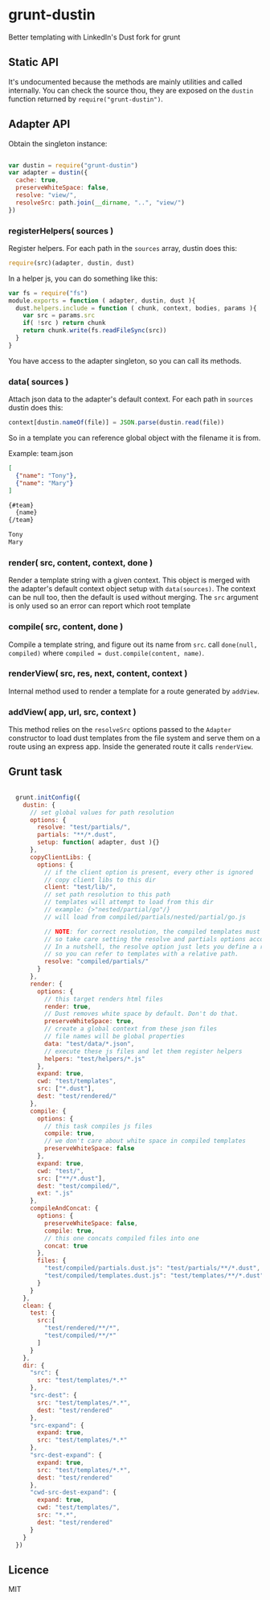 grunt-dustin
============

Better templating with LinkedIn's Dust fork for grunt

## Static API

It's undocumented because the methods are mainly utilities and called internally.
You can check the source thou, they are exposed on the `dustin` function returned by `require("grunt-dustin")`.

## Adapter API

Obtain the singleton instance:

```js

var dustin = require("grunt-dustin")
var adapter = dustin({
  cache: true,
  preserveWhiteSpace: false,
  resolve: "view/",
  resolveSrc: path.join(__dirname, "..", "view/")
})

```
### registerHelpers( sources )

Register helpers. For each path in the `sources` array, dustin does this:

```js
require(src)(adapter, dustin, dust)
```

In a helper js, you can do something like this:
```js
var fs = require("fs")
module.exports = function ( adapter, dustin, dust ){
  dust.helpers.include = function ( chunk, context, bodies, params ){
    var src = params.src
    if( !src ) return chunk
    return chunk.write(fs.readFileSync(src))
  }
}
```

You have access to the adapter singleton, so you can call its methods.

### data( sources )

Attach json data to the adapter's default context.
For each path in `sources` dustin does this:

```js
context[dustin.nameOf(file)] = JSON.parse(dustin.read(file))
```

So in a template you can reference global object with the filename it is from.

Example:
team.json
```json
[
  {"name": "Tony"},
  {"name": "Mary"}
]
```

```html
{#team}
  {name}
{/team}
```

```html
Tony
Mary
```

### render( src, content, context, done )

Render a template string with a given context. This object is merged with the adapter's
default context object setup with `data(sources)`.
The context can be null too, then the default is used without merging.
The `src` argument is only used so an error can report which root template

### compile( src, content, done )

Compile a template string, and figure out its name from `src`.
call `done(null, compiled)` where `compiled = dust.compile(content, name)`.

### renderView( src, res, next, content, context )

Internal method used to render a template for a route generated by `addView`.

### addView( app, url, src, context )

This method relies on the `resolveSrc` options passed to the `Adapter` constructor
to load dust templates from the file system and serve them on a route using an express app.
Inside the generated route it calls `renderView`.

## Grunt task

```js

  grunt.initConfig({
    dustin: {
      // set global values for path resolution
      options: {
        resolve: "test/partials/",
        partials: "**/*.dust",
        setup: function( adapter, dust ){}
      },
      copyClientLibs: {
        options: {
          // if the client option is present, every other is ignored
          // copy client libs to this dir
          client: "test/lib/",
          // set path resolution to this path
          // templates will attempt to load from this dir
          // example: {>"nested/partial/go"/}
          // will load from compiled/partials/nested/partial/go.js

          // NOTE: for correct resolution, the compiled templates must use the same resolve roots,
          // so take care setting the resolve and partials options accordingly
          // In a nutshell, the resolve option just lets you define a resolution root
          // so you can refer to templates with a relative path.
          resolve: "compiled/partials/"
        }
      },
      render: {
        options: {
          // this target renders html files
          render: true,
          // Dust removes white space by default. Don't do that.
          preserveWhiteSpace: true,
          // create a global context from these json files
          // file names will be global properties
          data: "test/data/*.json",
          // execute these js files and let them register helpers
          helpers: "test/helpers/*.js"
        },
        expand: true,
        cwd: "test/templates",
        src: ["*.dust"],
        dest: "test/rendered/"
      },
      compile: {
        options: {
          // this task compiles js files
          compile: true,
          // we don't care about white space in compiled templates
          preserveWhiteSpace: false
        },
        expand: true,
        cwd: "test/",
        src: ["**/*.dust"],
        dest: "test/compiled/",
        ext: ".js"
      },
      compileAndConcat: {
        options: {
          preserveWhiteSpace: false,
          compile: true,
          // this one concats compiled files into one
          concat: true
        },
        files: {
          "test/compiled/partials.dust.js": "test/partials/**/*.dust",
          "test/compiled/templates.dust.js": "test/templates/**/*.dust"
        }
      }
    },
    clean: {
      test: {
        src:[
          "test/rendered/**/*",
          "test/compiled/**/*"
        ]
      }
    },
    dir: {
      "src": {
        src: "test/templates/*.*"
      },
      "src-dest": {
        src: "test/templates/*.*",
        dest: "test/rendered"
      },
      "src-expand": {
        expand: true,
        src: "test/templates/*.*"
      },
      "src-dest-expand": {
        expand: true,
        src: "test/templates/*.*",
        dest: "test/rendered"
      },
      "cwd-src-dest-expand": {
        expand: true,
        cwd: "test/templates/",
        src: "*.*",
        dest: "test/rendered"
      }
    }
  })
```

## Licence

MIT